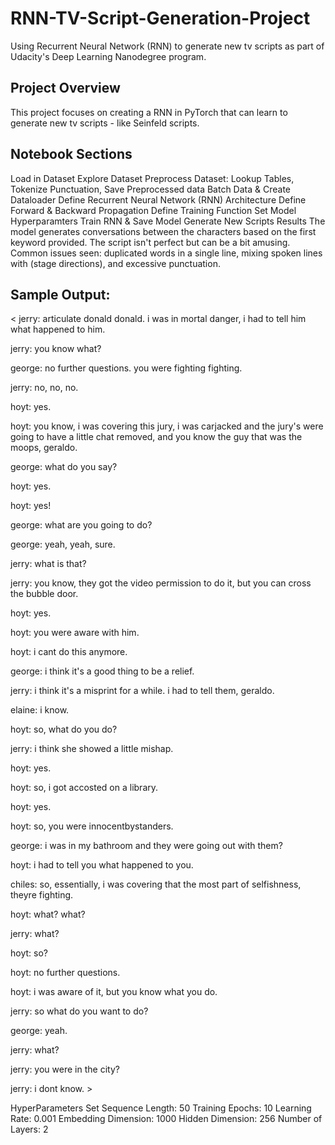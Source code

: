 # RNN-TV-Script-Generation-Project
Using Recurrent Neural Network (RNN)  to generate new tv scripts as part of Udacity's Deep Learning Nanodegree program.

## Project Overview
This project focuses on creating a RNN in PyTorch that can learn to generate new tv scripts - like Seinfeld scripts.

## Notebook Sections
Load in Dataset
Explore Dataset
Preprocess Dataset: Lookup Tables, Tokenize Punctuation, Save Preprocessed data
Batch Data & Create Dataloader
Define Recurrent Neural Network (RNN) Architecture
Define Forward & Backward Propagation
Define Training Function
Set Model Hyperparamters
Train RNN & Save Model
Generate New Scripts
Results
The model generates conversations between the characters based on the first keyword provided. The script isn't perfect but can be a bit amusing. Common issues seen: duplicated words in a single line, mixing spoken lines with (stage directions), and excessive punctuation.

## Sample Output:

< jerry: articulate donald donald. i was in mortal danger, i had to tell him what happened to him.

jerry: you know what?

george: no further questions. you were fighting fighting.

jerry: no, no, no.

hoyt: yes.

hoyt: you know, i was covering this jury, i was carjacked and the jury's were going to have a little chat removed, and you know the guy that was the moops, geraldo.

george: what do you say?

hoyt: yes.

hoyt: yes!

george: what are you going to do?

george: yeah, yeah, sure.

jerry: what is that?

jerry: you know, they got the video permission to do it, but you can cross the bubble door.

hoyt: yes.

hoyt: you were aware with him.

hoyt: i cant do this anymore.

george: i think it's a good thing to be a relief.

jerry: i think it's a misprint for a while. i had to tell them, geraldo.

elaine: i know.

hoyt: so, what do you do?

jerry: i think she showed a little mishap.

hoyt: yes.

hoyt: so, i got accosted on a library.

hoyt: yes.

hoyt: so, you were innocentbystanders.

george: i was in my bathroom and they were going out with them?

hoyt: i had to tell you what happened to you.

chiles: so, essentially, i was covering that the most part of selfishness, theyre fighting.

hoyt: what? what?

jerry: what?

hoyt: so?

hoyt: no further questions.

hoyt: i was aware of it, but you know what you do.

jerry: so what do you want to do?

george: yeah.

jerry: what?

jerry: you were in the city?

jerry: i dont know. >

HyperParameters Set
Sequence Length: 50
Training Epochs: 10
Learning Rate: 0.001
Embedding Dimension: 1000
Hidden Dimension: 256
Number of Layers: 2

